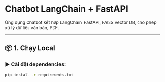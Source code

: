 # Chatbot LangChain + FastAPI

Ứng dụng Chatbot kết hợp LangChain, FastAPI, FAISS vector DB, cho phép xử lý dữ liệu văn bản, PDF.

---

## 📦 1. Chạy Local

### ▶️ Cài đặt dependencies:
```bash
pip install -r requirements.txt


